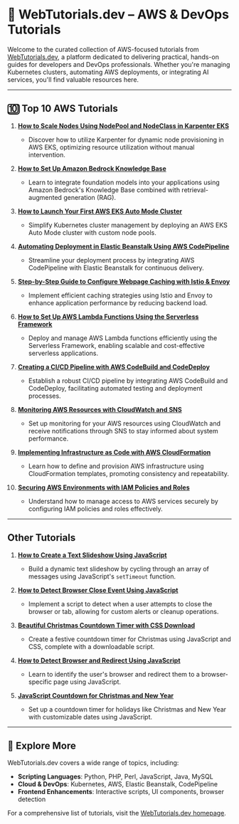 # 📘 WebTutorials.dev – AWS & DevOps Tutorials

Welcome to the curated collection of AWS-focused tutorials from [WebTutorials.dev](https://webtutorials.dev), a platform dedicated to delivering practical, hands-on guides for developers and DevOps professionals. Whether you're managing Kubernetes clusters, automating AWS deployments, or integrating AI services, you'll find valuable resources here.

---

## 🔟 Top 10 AWS Tutorials

1. **[How to Scale Nodes Using NodePool and NodeClass in Karpenter EKS](https://webtutorials.dev/how-to-scale-nodes-using-karpenter-kubernetes-eks-aws/)**
   - Discover how to utilize Karpenter for dynamic node provisioning in AWS EKS, optimizing resource utilization without manual intervention.

2. **[How to Set Up Amazon Bedrock Knowledge Base](https://webtutorials.dev/how-to-setup-amazon-bedrock-knowledge-base-and-rag/)**
   - Learn to integrate foundation models into your applications using Amazon Bedrock's Knowledge Base combined with retrieval-augmented generation (RAG).

3. **[How to Launch Your First AWS EKS Auto Mode Cluster](https://webtutorials.dev/launch-aws-eks-auto-mode-cluster-custom-nodepool/)**
   - Simplify Kubernetes cluster management by deploying an AWS EKS Auto Mode cluster with custom node pools.

4. **[Automating Deployment in Elastic Beanstalk Using AWS CodePipeline](https://webtutorials.dev/automating-deployment-in-elastic-beanstalk-using-aws-codepipeline/)**
   - Streamline your deployment process by integrating AWS CodePipeline with Elastic Beanstalk for continuous delivery.

5. **[Step-by-Step Guide to Configure Webpage Caching with Istio & Envoy](https://webtutorials.dev/guide-to-configure-caching-with-istio-envoy-in-kubernetes/)**
   - Implement efficient caching strategies using Istio and Envoy to enhance application performance by reducing backend load.

6. **[How to Set Up AWS Lambda Functions Using the Serverless Framework](https://webtutorials.dev/how-to-setup-aws-lambda-functions-using-serverless-framework/)**
   - Deploy and manage AWS Lambda functions efficiently using the Serverless Framework, enabling scalable and cost-effective serverless applications.

7. **[Creating a CI/CD Pipeline with AWS CodeBuild and CodeDeploy](https://webtutorials.dev/creating-a-ci-cd-pipeline-with-aws-codebuild-and-codedeploy/)**
   - Establish a robust CI/CD pipeline by integrating AWS CodeBuild and CodeDeploy, facilitating automated testing and deployment processes.

8. **[Monitoring AWS Resources with CloudWatch and SNS](https://webtutorials.dev/monitoring-aws-resources-with-cloudwatch-and-sns/)**
   - Set up monitoring for your AWS resources using CloudWatch and receive notifications through SNS to stay informed about system performance.

9. **[Implementing Infrastructure as Code with AWS CloudFormation](https://webtutorials.dev/implementing-infrastructure-as-code-with-aws-cloudformation/)**
   - Learn how to define and provision AWS infrastructure using CloudFormation templates, promoting consistency and repeatability.

10. **[Securing AWS Environments with IAM Policies and Roles](https://webtutorials.dev/securing-aws-environments-with-iam-policies-and-roles/)**
    - Understand how to manage access to AWS services securely by configuring IAM policies and roles effectively.

---

## Other Tutorials

1. **[How to Create a Text Slideshow Using JavaScript](https://webtutorials.dev/how-to-create-text-slideshow-using-javascript/)**
   - Build a dynamic text slideshow by cycling through an array of messages using JavaScript's `setTimeout` function.

2. **[How to Detect Browser Close Event Using JavaScript](https://webtutorials.dev/how-to-detect-browser-close-event-using-javascript/)**
   - Implement a script to detect when a user attempts to close the browser or tab, allowing for custom alerts or cleanup operations.

3. **[Beautiful Christmas Countdown Timer with CSS Download](https://webtutorials.dev/beautiful-countdown-script-using-javascript-css-christmas/)**
   - Create a festive countdown timer for Christmas using JavaScript and CSS, complete with a downloadable script.

4. **[How to Detect Browser and Redirect Using JavaScript](https://webtutorials.dev/how-to-detect-browser-and-redirect-using-javascript/)**
   - Learn to identify the user's browser and redirect them to a browser-specific page using JavaScript.

5. **[JavaScript Countdown for Christmas and New Year](https://webtutorials.dev/javascript-countdown-for-christmas-and-newyear/)**
    - Set up a countdown timer for holidays like Christmas and New Year with customizable dates using JavaScript.

---

## 🧭 Explore More

WebTutorials.dev covers a wide range of topics, including:

- **Scripting Languages**: Python, PHP, Perl, JavaScript, Java, MySQL
- **Cloud & DevOps**: Kubernetes, AWS, Elastic Beanstalk, CodePipeline
- **Frontend Enhancements**: Interactive scripts, UI components, browser detection

For a comprehensive list of tutorials, visit the [WebTutorials.dev homepage](https://webtutorials.dev).
